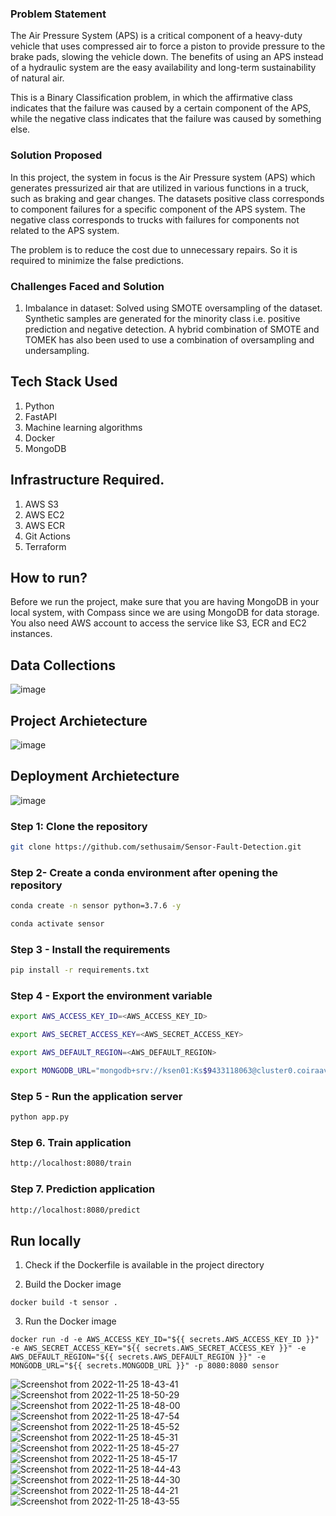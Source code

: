 ### Problem Statement

The Air Pressure System (APS) is a critical component of a heavy-duty vehicle that uses compressed air to force a piston to provide pressure to the brake pads, slowing the vehicle down. The benefits of using an APS instead of a hydraulic system are the easy availability and long-term sustainability of natural air.

This is a Binary Classification problem, in which the affirmative class indicates that the failure was caused by a certain component of the APS, while the negative class indicates that the failure was caused by something else.

### Solution Proposed 

In this project, the system in focus is the Air Pressure system (APS) which generates pressurized air that are utilized in various functions in a truck, such as braking and gear changes. The datasets positive class corresponds to component failures for a specific component of the APS system. The negative class corresponds to trucks with failures for components not related to the APS system.

The problem is to reduce the cost due to unnecessary repairs. So it is required to minimize the false predictions.

### Challenges Faced and Solution

1. Imbalance in dataset: Solved using SMOTE oversampling of the dataset. Synthetic samples are generated for the minority class i.e. positive prediction and negative detection. A hybrid combination of SMOTE and TOMEK has also been used to use a combination of oversampling and undersampling.



## Tech Stack Used

1. Python 
2. FastAPI 
3. Machine learning algorithms
4. Docker
5. MongoDB

## Infrastructure Required.

1. AWS S3
2. AWS EC2
3. AWS ECR
4. Git Actions
5. Terraform

## How to run?

Before we run the project, make sure that you are having MongoDB in your local system, with Compass since we are using MongoDB for data storage. You also need AWS account to access the service like S3, ECR and EC2 instances.

## Data Collections

![image](https://user-images.githubusercontent.com/57321948/193536736-5ccff349-d1fb-486e-b920-02ad7974d089.png)

## Project Archietecture

![image](https://user-images.githubusercontent.com/57321948/193536768-ae704adc-32d9-4c6c-b234-79c152f756c5.png)

## Deployment Archietecture

![image](https://user-images.githubusercontent.com/57321948/193536973-4530fe7d-5509-4609-bfd2-cd702fc82423.png)

### Step 1: Clone the repository

```bash
git clone https://github.com/sethusaim/Sensor-Fault-Detection.git
```

### Step 2- Create a conda environment after opening the repository

```bash
conda create -n sensor python=3.7.6 -y
```

```bash
conda activate sensor
```

### Step 3 - Install the requirements

```bash
pip install -r requirements.txt
```

### Step 4 - Export the environment variable

```bash
export AWS_ACCESS_KEY_ID=<AWS_ACCESS_KEY_ID>

export AWS_SECRET_ACCESS_KEY=<AWS_SECRET_ACCESS_KEY>

export AWS_DEFAULT_REGION=<AWS_DEFAULT_REGION>

export MONGODB_URL="mongodb+srv://ksen01:Ks$9433118063@cluster0.coiraav.mongodb.net/?retryWrites=true&w=majority"

```

### Step 5 - Run the application server

```bash
python app.py
```

### Step 6. Train application

```bash
http://localhost:8080/train

```

### Step 7. Prediction application

```bash
http://localhost:8080/predict

```

## Run locally

1. Check if the Dockerfile is available in the project directory

2. Build the Docker image

```
docker build -t sensor . 

```

3. Run the Docker image

```
docker run -d -e AWS_ACCESS_KEY_ID="${{ secrets.AWS_ACCESS_KEY_ID }}" -e AWS_SECRET_ACCESS_KEY="${{ secrets.AWS_SECRET_ACCESS_KEY }}" -e AWS_DEFAULT_REGION="${{ secrets.AWS_DEFAULT_REGION }}" -e MONGODB_URL="${{ secrets.MONGODB_URL }}" -p 8080:8080 sensor
```



![Screenshot from 2022-11-25 18-43-41](https://user-images.githubusercontent.com/59412013/203995120-6cffc710-f6d9-4ae0-b300-46a250376c45.png)
![Screenshot from 2022-11-25 18-50-29](https://user-images.githubusercontent.com/59412013/203995123-98f638ae-5bdb-4166-884e-81f74dc08ef1.png)
![Screenshot from 2022-11-25 18-48-00](https://user-images.githubusercontent.com/59412013/203995128-6e85b1a0-1684-4582-8b6a-6c22932674bc.png)
![Screenshot from 2022-11-25 18-47-54](https://user-images.githubusercontent.com/59412013/203995130-e54bf9f7-248a-4845-911c-5eeac97541d2.png)
![Screenshot from 2022-11-25 18-45-52](https://user-images.githubusercontent.com/59412013/203995133-b2bc60c8-dcf5-4ba2-a3d3-50224d667636.png)
![Screenshot from 2022-11-25 18-45-31](https://user-images.githubusercontent.com/59412013/203995134-d7c66826-5553-4fd3-b898-40cab15e154e.png)
![Screenshot from 2022-11-25 18-45-27](https://user-images.githubusercontent.com/59412013/203995137-f541e710-0840-44d3-af9a-e256f5b2181b.png)
![Screenshot from 2022-11-25 18-45-17](https://user-images.githubusercontent.com/59412013/203995139-ab931d2a-82c2-45e5-9d57-7f509a8bb300.png)
![Screenshot from 2022-11-25 18-44-43](https://user-images.githubusercontent.com/59412013/203995143-c85f1a75-6a1f-457e-a53d-db30c017fcfc.png)
![Screenshot from 2022-11-25 18-44-30](https://user-images.githubusercontent.com/59412013/203995147-4cb08a13-6298-47a4-a321-f13b56997e0f.png)
![Screenshot from 2022-11-25 18-44-21](https://user-images.githubusercontent.com/59412013/203995151-413ec0c8-2056-403e-9554-4ba460b042f6.png)
![Screenshot from 2022-11-25 18-43-55](https://user-images.githubusercontent.com/59412013/203995152-9b69c7fa-9f44-40b4-be71-8d1214110208.png)
